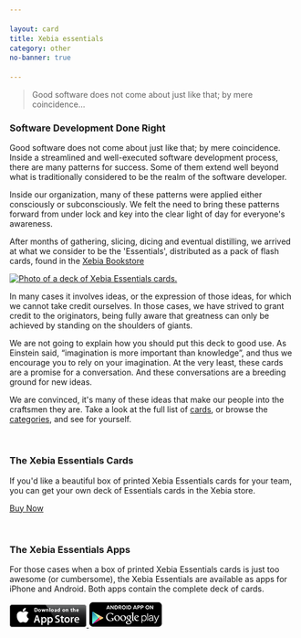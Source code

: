```yaml
---

layout: card
title: Xebia essentials
category: other
no-banner: true

---
```


> Good software does not come about just like that; by mere coincidence...

### Software Development Done Right

Good software does not come about just like that; by mere coincidence. Inside a streamlined and well-executed software development process, there are many patterns for success. Some of them extend well beyond what is traditionally considered to be the realm of the software developer.

Inside our organization, many of these patterns were applied either consciously or subconsciously. We felt the need to bring these patterns forward from under lock and key into the clear light of day for everyone's awareness.

After months of gathering, slicing, dicing and eventual distilling, we arrived at what we consider to be the 'Essentials', distributed as a pack of flash cards, found in the <a target="_blank" href="http://xebia.com/books/xebia-essentials">Xebia Bookstore</a>

[<image src="img/XebiaEssentialsDeck-2nd-ed.jpg" alt="Photo of a deck of Xebia Essentials cards." width="520" height="366"/>](http://xebia.com/books/xebia-essentials)

In many cases it involves ideas, or the expression of those ideas, for which we cannot take credit ourselves. In those cases, we have strived to grant credit to the originators, being fully aware that greatness can only be achieved by standing on the shoulders of giants.

We are not going to explain how you should put this deck to good use. As Einstein said, “imagination is more important than knowledge”, and thus we encourage you to rely on your imagination. At the very least, these cards are a promise for a conversation. And these conversations are a breeding ground for new ideas.

We are convinced, it's many of these ideas that make our people into the craftsmen they are. Take a look at the full list of [cards](/cards/), or browse the [categories](/categories/), and see for yourself.

<br clear='left'/>

### The Xebia Essentials Cards

If you'd like a beautiful box of printed Xebia Essentials cards for your team, you can get your own deck of Essentials cards in the Xebia store.

<a href="http://xebia.com/books/xebia-essentials?utm_source=index&utm_medium=web&utm_campaign=essentials" class="buybutton" id="xebiastore"><i class="fa fa-shopping-cart"></i> Buy Now</a>

<br clear='left'/>

### The Xebia Essentials Apps

For those cases when a box of printed Xebia Essentials cards is just too awesome (or cumbersome), the Xebia Essentials are available as apps for iPhone and Android. Both apps contain the complete deck of cards.

<a href="https://itunes.apple.com/nl/app/xebia-essentials/id883300245?l=en&mt=8" class="appstore-button" id="appstore">
  <img src="img/Download_on_the_App_Store_Badge_US-UK_135x40.png" alt="Download Xebia Essentials on the App Store" width="135" height="40"/>
</a>
<a href="https://play.google.com/store/apps/details?id=com.nilhcem.xebia.essentials" class="appstore-button" id="playstore">
  <img alt="Download Xebia Essentials on Google Play" width="129" height="45"
       src="img/Download_on_the_Play_Store_Badge_US-UK_129x45.png" />
</a>

<br clear='left'/>
<script type="text/javascript">
trackAClick('xebiastore','button', 'xebia-store');
trackAClick('appstore',  'button', 'app-store');
trackAClick('playstore', 'button', 'play-store');
</script>

